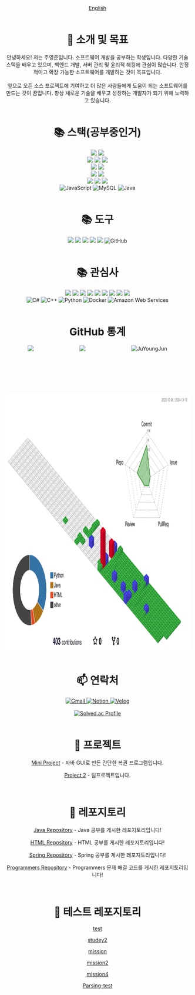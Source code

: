 <div align="center">
  <a href="README_en.md">English</a>
</div>

<br>

<h1 align="center">👋 소개 및 목표</h1>

<div align="center">
  안녕하세요! 저는 주영준입니다. 소프트웨어 개발을 공부하는 학생입니다. 다양한 기술 스택을 배우고 있으며, 백엔드 개발, 서버 관리 및 윤리적 해킹에 관심이 많습니다. 안정적이고 확장 가능한 소프트웨어를 개발하는 것이 목표입니다.
  <br>
  <br>
  앞으로 오픈 소스 프로젝트에 기여하고 더 많은 사람들에게 도움이 되는 소프트웨어를 만드는 것이 꿈입니다. 항상 새로운 기술을 배우고 성장하는 개발자가 되기 위해 노력하고 있습니다.
</div>

<br>

<div align="center">
  <h1>📚 스택(공부중인거)</h1>
  <img src="https://img.shields.io/badge/androidstudio-3DDC84?style=for-the-badge&logo=androidstudio&logoColor=white">
  <img src="https://img.shields.io/badge/flutter-02569B?style=for-the-badge&logo=flutter&logoColor=white">
  <br>
  <img src="https://img.shields.io/badge/html5-E34F26?style=for-the-badge&logo=html5&logoColor=white">
  <img src="https://img.shields.io/badge/css-1572B6?style=for-the-badge&logo=css3&logoColor=white">
  <img src="https://img.shields.io/badge/jquery-0769AD?style=for-the-badge&logo=jquery&logoColor=white">
  <br>
  <img src="https://img.shields.io/badge/oracle-F80000?style=for-the-badge&logo=oracle&logoColor=white">
  <img src="https://img.shields.io/badge/node.js-339933?style=for-the-badge&logo=Node.js&logoColor=white">
  <br>
  <img src="https://img.shields.io/badge/spring-6DB33F?style=for-the-badge&logo=spring&logoColor=white">
  <img src="https://img.shields.io/badge/bootstrap-7952B3?style=for-the-badge&logo=bootstrap&logoColor=white">
  <br>
  <img src="https://img.shields.io/badge/linux-FCC624?style=for-the-badge&logo=linux&logoColor=black">
  <img src="https://img.shields.io/badge/amazonaws-232F3E?style=for-the-badge&logo=amazonaws&logoColor=white">
  <img src="https://img.shields.io/badge/apache tomcat-F8DC75?style=for-the-badge&logo=apachetomcat&logoColor=white">
  <br>
  <img src="https://techstack-generator.vercel.app/js-icon.svg" alt="JavaScript" width="65" height="65" />
  <img src="https://techstack-generator.vercel.app/mysql-icon.svg" alt="MySQL" width="65" height="65" />
  <img src="https://techstack-generator.vercel.app/java-icon.svg" alt="Java" width="65" height="65" />
</div>

<br>

<div align="center">
  <h1>📚 도구</h1>
  <img src="https://img.shields.io/badge/visualstudiocode-007ACC?style=for-the-badge&logo=visualstudiocode&logoColor=white">
  <img src="https://img.shields.io/badge/eclipseide-782A90?style=for-the-badge&logo=eclipseide&logoColor=white">
  <img src="https://img.shields.io/badge/git-F05032?style=for-the-badge&logo=git&logoColor=white">
  <img src="https://img.shields.io/badge/androidstudio-3DDC84?style=for-the-badge&logo=androidstudio&logoColor=white">
  <img src="https://img.shields.io/badge/intellijidea-000000?style=for-the-badge&logo=intellijidea&logoColor=white">
  <img src="https://techstack-generator.vercel.app/github-icon.svg" alt="GitHub" width="65" height="65" />
</div>

<br>

<div align="center">
  <h1>📚 관심사</h1>
  <img src="https://img.shields.io/badge/c-A8B9CC?style=for-the-badge&logo=c&logoColor=white">
  <img src="https://img.shields.io/badge/kalilinux-557C94?style=for-the-badge&logo=kalilinux&logoColor=white">
  <img src="https://img.shields.io/badge/metasploit-0A0A0A?style=for-the-badge&logo=metasploit&logoColor=white">
  <img src="https://img.shields.io/badge/nmap-2C2D72?style=for-the-badge&logo=nmap&logoColor=white">
  <img src="https://img.shields.io/badge/linux-111?style=for-the-badge&logo=linux&logoColor=white">
  <img src="https://img.shields.io/badge/windows-0078D6?style=for-the-badge&logo=windows&logoColor=white">
  <img src="https://img.shields.io/badge/googlecloud-4285F4?style=for-the-badge&logo=googlecloud&logoColor=white">
  <img src="https://img.shields.io/badge/react-61DAFB?style=for-the-badge&logo=react&logoColor=black">
  <img src="https://img.shields.io/badge/Next.js-000000?style=for-the-badge&logo=Next.js&logoColor=white">
  <br>
  <img src="https://techstack-generator.vercel.app/csharp-icon.svg" alt="C#" width="65" height="65" />
  <img src="https://techstack-generator.vercel.app/cpp-icon.svg" alt="C++" width="65" height="65" />
  <img src="https://techstack-generator.vercel.app/python-icon.svg" alt="Python" width="65" height="65" />
  <img src="https://techstack-generator.vercel.app/docker-icon.svg" alt="Docker" width="65" height="65" />
  <img src="https://techstack-generator.vercel.app/aws-icon.svg" alt="Amazon Web Services" width="65" height="65" />
</div>

<br>

<div align="center">
  <h1>GitHub 통계</h1>
  <div style="display: flex; justify-content: space-around;">
    <img height="130em" src="https://github-readme-stats.vercel.app/api?username=JuYoungJun&show_icons=true&theme=radical">
    <img height="130em" src="https://github-readme-stats.vercel.app/api/top-langs/?username=JuYoungJun&layout=compact">
    <img height="130em" src="https://github-readme-streak-stats.herokuapp.com/?user=JuYoungJun&theme=gotham" alt="JuYoungJun" />
  </div>
</div>

<div align="center">
<img height="700em" src="./profile-3d-contrib/profile-gitblock.svg" alt="GitHub Contributions">
</div>

<br>

<div align="center">
  <h1>📫 연락처</h1>
  <a href="mailto:kaks162@gmail.com">
    <img src="https://img.shields.io/badge/gmail-EA4335?style=for-the-badge&logo=gmail&logoColor=white" alt="Gmail">
  </a>
  <a href="https://salt-jellyfish-42b.notion.site/25a9cb636aff4429b73acc8d156363e3?pvs=4">
    <img src="https://img.shields.io/badge/notion-000000?style=for-the-badge&logo=notion&logoColor=white" alt="Notion">
  </a>
  <a href="https://velog.io/@jocker">
    <img src="https://img.shields.io/badge/velog-20C997?style=for-the-badge&logo=velog&logoColor=white" alt="Velog">
  </a>
</div>

<br>

<div align="center">
  <a href="https://solved.ac/profile/kaks162">
    <img src="http://mazassumnida.wtf/api/v2/generate_badge?boj=kaks162" alt="Solved.ac Profile">
  </a>
</div>

<br>

<div align="center">
  <h1>🌟 프로젝트</h1>
  <p><a href="https://github.com/JuYoungJun/Mini_Project">Mini Project</a> - 자바 GUI로 만든 간단한 복권 프로그램입니다.</p>
  <p><a href="https://github.com/JuYoungJun/project2">Project 2</a> - 팀프로젝트입니다.</p>
</div>

<br>

<div align="center">
  <h1>🌟 레포지토리</h1>
  <p><a href="https://github.com/JuYoungJun/Java">Java Repository</a> - Java 공부를 게시한 레포지토리입니다!</p>
  <p><a href="https://github.com/JuYoungJun/Html">HTML Repository</a> - HTML 공부를 게시한 레포지토리입니다!</p>
  <p><a href="https://github.com/JuYoungJun/Spring">Spring Repository</a> - Spring 공부를 게시한 레포지토리입니다!</p>
  <p><a href="https://github.com/JuYoungJun/programmers">Programmers Repository</a> - Programmers 문제 해결 코드를 게시한 레포지토리입니다!</p>
</div>

<br>

<div align="center">
  <h1>🌟 테스트 레포지토리</h1>
  <p><a href="https://github.com/JuYoungJun/test">test</a></p>
  <p><a href="https://github.com/JuYoungJun/studey2">studey2</a></p>
  <p><a href="https://github.com/JuYoungJun/mission">mission</a></p>
  <p><a href="https://github.com/JuYoungJun/prmission2">mission2</a></p>
  <p><a href="https://github.com/JuYoungJun/mission4">mission4</a></p>
  <p><a href="https://github.com/JuYoungJun/Parsing-test">Parsing-test</a></p>
</div>
